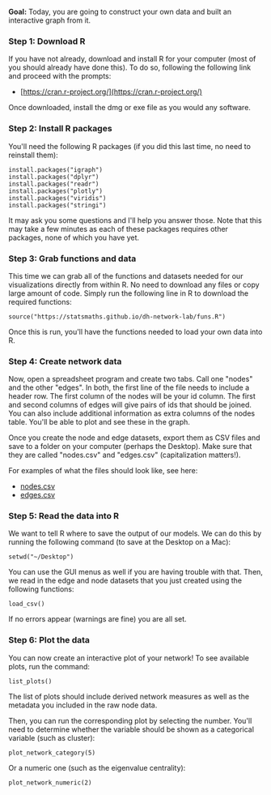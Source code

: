**Goal:** Today, you are going to construct your own data and built an interactive
graph from it. 

### Step 1: Download R

If you have not already, download and install R for your computer (most of you should
already have done this). To do so, following the following link and proceed with
the prompts:

- [https://cran.r-project.org/](https://cran.r-project.org/)

Once downloaded, install the dmg or exe file as you would any software.

### Step 2: Install R packages

You'll need the following R packages (if you did this last time, no need to
reinstall them):

```{r}
install.packages("igraph")
install.packages("dplyr")
install.packages("readr")
install.packages("plotly")
install.packages("viridis")
install.packages("stringi")
```

It may ask you some questions and I'll help you answer those. Note that this may
take a few minutes as each of these packages requires other packages, none of
which you have yet.

### Step 3: Grab functions and data

This time we can grab all of the functions and datasets needed for our visualizations
directly from within R. No need to download any files or copy large amount of code.
Simply run the following line in R to download the required functions:

```{r}
source("https://statsmaths.github.io/dh-network-lab/funs.R")
```

Once this is run, you'll have the functions needed to load your own data into R.

### Step 4: Create network data

Now, open a spreadsheet program and create two tabs. Call one "nodes" and 
the other "edges". In both, the first line of the file needs to include
a header row. The first column of the nodes will be your id column. The first 
and second columns of edges will give pairs of ids that should be joined.
You can also include additional information as extra columns of the nodes 
table. You'll be able to plot and see these in the graph.

Once you create the node and edge datasets, export them as CSV files and 
save to a folder on your computer (perhaps the Desktop). Make sure that they
are called "nodes.csv" and "edges.csv" (capitalization matters!). 

For examples of what the files should look like, see here:

- [nodes.csv](https://github.com/statsmaths/dh-network-lab/blob/master/edges.csv)
- [edges.csv](https://github.com/statsmaths/dh-network-lab/blob/master/nodes.csv)

### Step 5: Read the data into R

We want to tell R where to save the output of our models. We can do this by running
the following command (to save at the Desktop on a Mac):

```{r}
setwd("~/Desktop")
```

You can use the GUI menus as well if you are having trouble with that. Then, we read
in the edge and node datasets that you just created using the following functions:

```{r}
load_csv()
```

If no errors appear (warnings are fine) you are all set.

### Step 6: Plot the data

You can now create an interactive plot of your network!
To see available plots, run the command:

```{r}
list_plots()
```

The list of plots should include derived network measures
as well as the metadata you included in the raw node data.

Then, you can run the corresponding plot by selecting the
number. You'll need to determine whether the variable should
be shown as a categorical variable (such as cluster):

```{r}
plot_network_category(5)
```

Or a numeric one (such as the eigenvalue centrality):

```{r}
plot_network_numeric(2)
```



